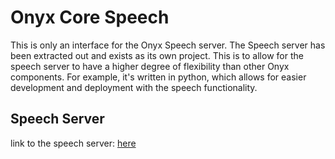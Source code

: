 # Onyx Core Speech

This is only an interface for the Onyx Speech server. The Speech server has been extracted out and exists as its own project. This is to allow for the speech server to have a higher degree of flexibility than other Onyx components. For example, it's written in python, which allows for easier development and deployment with the speech functionality.

## Speech Server

link to the speech server:
[here](https://github.com/AidanTilgner/Onyx-Speech)
